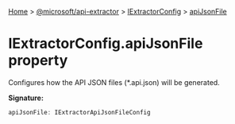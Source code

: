 [Home](./index) &gt; [@microsoft/api-extractor](api-extractor.md) &gt; [IExtractorConfig](api-extractor.iextractorconfig.md) &gt; [apiJsonFile](api-extractor.iextractorconfig.apijsonfile.md)

# IExtractorConfig.apiJsonFile property

Configures how the API JSON files (\*.api.json) will be generated.

**Signature:**
```javascript
apiJsonFile: IExtractorApiJsonFileConfig
```
